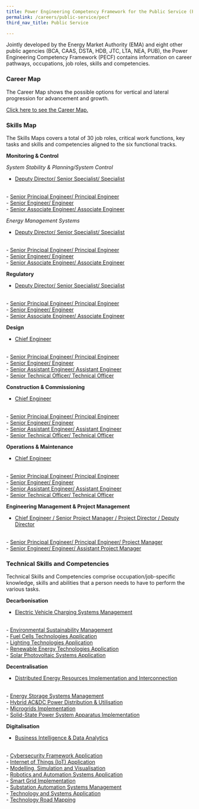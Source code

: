 ```yaml
---
title: Power Engineering Competency Framework for the Public Service (PECF)
permalink: /careers/public-service/pecf
third_nav_title: Public Service

---
```


Jointly developed by the Energy Market Authority (EMA) and eight other public agencies (BCA, CAAS, DSTA, HDB, JTC, LTA, NEA, PUB), the Power Engineering Competency Framework (PECF) contains information on career pathways, occupations, job roles, skills and competencies.
 
### Career Map

The Career Map shows the possible options for vertical and lateral progression for advancement and growth.

<a href="/files/careers/PECF_Career_Map.pdf" target="_blank">Click here to see the Career Map. </a>

### Skills Map
 
The Skills Maps covers a total of 30 job roles, critical work functions, key tasks and skills and competencies aligned to the six functional tracks.

**Monitoring & Control**

*System Stability & Planning/System Control*
  - <a href="/files/careers/skillsmap/Deputy Director_Senior Specialist_Specialist (System Stability & Planning_System Control).pdf" target="_blank">Deputy Director/ Senior Specialist/ Specialist</a>
  <br/>
  - <a href="/files/careers/skillsmap/Senior Principal Engineer_Principal Engineer (System Stability & Planning_System Control).pdf" target="_blank">Senior Principal Engineer/ Principal Engineer</a>
  <br/>
  - <a href="/files/careers/skillsmap/Senior Engineer_Engineer (System Stability & Planning_System Control).pdf" target="_blank">Senior Engineer/ Engineer</a>
  <br/>
  - <a href="/files/careers/skillsmap/Senior Associate Engineer_Associate Engineer (System Stability & Planning_System Control).pdf" target="_blank">Senior Associate Engineer/ Associate Engineer</a>
  <br/>

*Energy Management Systems*
  - <a href="/files/careers/skillsmap/Deputy Director_Senior Specialist_Specialist (Energy Management Systems).pdf" target="_blank">Deputy Director/ Senior Specialist/ Specialist</a>
  <br/>
  - <a href="/files/careers/skillsmap/Senior Principal Engineer_Principal Engineer (Energy Management Systems).pdf" target="_blank">Senior Principal Engineer/ Principal Engineer</a>
  <br/>
  - <a href="/files/careers/skillsmap/Senior Engineer_Engineer (Energy Management Systems).pdf" target="_blank">Senior Engineer/ Engineer</a>
  <br/>
  - <a href="/files/careers/skillsmap/Senior Associate Engineer_Associate Engineer (Energy Management Systems).pdf" target="_blank">Senior Associate Engineer/ Associate Engineer</a>
  <br/>

**Regulatory**

  - <a href="/files/careers/skillsmap/Senior Specialist_Specialist_Deputy Director (Regulatory).pdf" target="_blank">Deputy Director/ Senior Specialist/ Specialist</a>
  <br/>
  - <a href="/files/careers/skillsmap/Senior Principal Engineer_Principal Engineer (Regulatory).pdf" target="_blank">Senior Principal Engineer/ Principal Engineer</a>
  <br/>
  - <a href="/files/careers/skillsmap/Senior Engineer_Engineer (Regulatory).pdf" target="_blank">Senior Engineer/ Engineer</a>
  <br/>
  - <a href="/files/careers/skillsmap/Senior Associate Engineer_Associate Engineer (Regulatory).pdf" target="_blank">Senior Associate Engineer/ Associate Engineer</a>
  <br/>
  
**Design**

  - <a href="/files/careers/skillsmap/Chief Engineer (Design).pdf" target="_blank">Chief Engineer</a>
  <br/>
  - <a href="/files/careers/skillsmap/Senior Principal Engineer_Principal Engineer (Design).pdf" target="_blank">Senior Principal Engineer/ Principal Engineer</a>
  <br/>
  - <a href="/files/careers/skillsmap/Senior Engineer_Engineer (Design).pdf" target="_blank">Senior Engineer/ Engineer</a>
  <br/>
  - <a href="/files/careers/skillsmap/Senior Assistant Engineer_Assistant Engineer (Design).pdf" target="_blank">Senior Assistant Engineer/ Assistant Engineer</a>
  <br/>
  - <a href="/files/careers/skillsmap/Senior Technical Officer_Technical Officer (Design).pdf" target="_blank">Senior Technical Officer/ Technical Officer</a>
  <br/>

**Construction & Commissioning**

  - <a href="/files/careers/skillsmap/Chief Engineer (Construction & Commissioning).pdf" target="_blank">Chief Engineer</a>
  <br/>
  - <a href="/files/careers/skillsmap/Senior Principal Engineer_Principal Engineer (Construction & Commissioning).pdf" target="_blank">Senior Principal Engineer/ Principal Engineer</a>
  <br/>
  - <a href="/files/careers/skillsmap/Senior Engineer_Engineer (Construction & Commissioning).pdf" target="_blank">Senior Engineer/ Engineer</a>
  <br/>
  - <a href="/files/careers/skillsmap/Senior Assistant Engineer_Assistant Engineer (Construction & Commissioning).pdf" target="_blank">Senior Assistant Engineer/ Assistant Engineer</a>
  <br/>
  - <a href="/files/careers/skillsmap/Senior Technical Officer_Technical Officer (Construction & Commissioning).pdf" target="_blank">Senior Technical Officer/ Technical Officer</a>
  <br/>
  
**Operations & Maintenance**

  - <a href="/files/careers/skillsmap/Chief Engineer (Operations & Maintenance).pdf" target="_blank">Chief Engineer</a>
  <br/>
  - <a href="/files/careers/skillsmap/Senior Principal Engineer_Principal Engineer (Operations & Maintenance).pdf" target="_blank">Senior Principal Engineer/ Principal Engineer</a>
  <br/>
  - <a href="/files/careers/skillsmap/Senior Engineer_Engineer (Operations & Maintenance).pdf" target="_blank">Senior Engineer/ Engineer</a>
  <br/>
  - <a href="/files/careers/skillsmap/Senior Assistant Engineer_Assistant Engineer (Operations & Maintenance).pdf" target="_blank">Senior Assistant Engineer/ Assistant Engineer</a>
  <br/>
  - <a href="/files/careers/skillsmap/Senior Technical Officer_Technical Officer (Operations & Maintenance).pdf" target="_blank">Senior Technical Officer/ Technical Officer</a>
  <br/>
  
**Engineering Management & Project Management**

  - <a href="/files/careers/skillsmap/Chief Engineer_Senior Project Manager_Project Director_Deputy Director (EPM).pdf" target="_blank">Chief Engineer / Senior
Project Manager / Project Director / Deputy Director</a>
  <br/>
  - <a href="/files/careers/skillsmap/Senior Principal Engineer_Principal Engineer_Project Manager (EPM).pdf" target="_blank">Senior Principal Engineer/ Principal Engineer/ Project Manager</a>
  <br/>
  - <a href="/files/careers/skillsmap/Senior Engineer_Engineer_Assistant Project Manager (EPM).pdf" target="_blank">Senior Engineer/ Engineer/ Assistant Project Manager</a>
  <br/>

### Technical Skills and Competencies
 
Technical Skills and Competencies comprise occupation/job-specific knowledge, skills and abilities that a person needs to have to perform the various tasks.

**Decarbonisation**

  - <a href="/files/careers/tsc/1. Electric Vehicle Charging Systems Mgmt_PECF_vF.pdf" target="_blank">Electric Vehicle Charging Systems Management</a>
  <br/>
  - <a href="/files/careers/tsc/2. Environmental Sustainability Management_PECF_vF.pdf" target="_blank">Environmental Sustainability Management</a>
  <br/>
  - <a href="/files/careers/tsc/3. Fuel Cells Technologies Application_PECF_vF.pdf" target="_blank">Fuel Cells Technologies Application</a>
  <br/>
  - <a href="/files/careers/tsc/4. Lighting Technologies Application_PECF_vF.pdf" target="_blank">Lighting Technologies Application</a>
  <br/>
  - <a href="/files/careers/tsc/5. Renewable Energy Technologies Application_PECF_vF.pdf" target="_blank">Renewable Energy Technologies Application</a>
  <br/>
  - <a href="/files/careers/tsc/6. Solar Photovoltaic Systems Application_PECF_vF.pdf" target="_blank">Solar Photovoltaic Systems Application</a>
  <br/>

**Decentralisation**

  - <a href="/files/careers/tsc/7. DER Implementation and Interconnection_PECF_vF.pdf" target="_blank">Distributed Energy Resources Implementation and Interconnection</a>
  <br/>
  - <a href="/files/careers/tsc/8. Energy Storage Systems Management_PECF_vF.pdf" target="_blank">Energy Storage Systems Management</a>
  <br/>
  - <a href="/files/careers/tsc/9. Hybrid AC&DC Power Distribution&Utilisation_PECF_vF.pdf" target="_blank">Hybrid AC&DC Power Distribution &  Utilisation</a>
  <br/>
  - <a href="/files/careers/tsc/10. Microgrids Implementation_PECF_vF.pdf" target="_blank">Microgrids Implementation</a>
  <br/>
  - <a href="/files/careers/tsc/11. Solid-State Power System Apparatus Impl_PECF_vF.pdf" target="_blank">Solid-State Power System Apparatus Implementation</a>
  <br/>

**Digitalisation**

  - <a href="/files/careers/tsc/12. Business Intelligence & Data Analytics_PECF_vF.pdf" target="_blank">Business Intelligence & Data Analytics</a>
  <br/>
  - <a href="/files/careers/tsc/13. Cybersecurity Framework Application_PECF_vF.pdf" target="_blank">Cybersecurity Framework Application</a>
  <br/>
  - <a href="/files/careers/tsc/14. Internet of Things (IoT) Application_PECF_vF.pdf" target="_blank">Internet of Things (IoT) Application</a>
  <br/>
  - <a href="/files/careers/tsc/15. Modelling, Simulation and Visualisation_PECF_vF.pdf" target="_blank">Modelling, Simulation and Visualisation</a>
  <br/>
  - <a href="/files/careers/tsc/16. Robotics and Automation Systems Application_PECF_vF.pdf" target="_blank">Robotics and Automation Systems Application</a>
  <br/>
  - <a href="/files/careers/tsc/17. Smart Grid Implementation_PECF_vF.pdf" target="_blank">Smart Grid Implementation</a>
  <br/>
  - <a href="/files/careers/tsc/18. Substation Automation Systems Management_PECF_vF.pdf" target="_blank">Substation Automation Systems Management</a>
  <br/>
  - <a href="/files/careers/tsc/19. Technology and Systems Application_PECF_vF.pdf" target="_blank">Technology and Systems Application</a>
  <br/>
  - <a href="/files/careers/tsc/20. Technology Road Mapping_PECF_vF.pdf" target="_blank">Technology Road Mapping</a>
  <br/>
